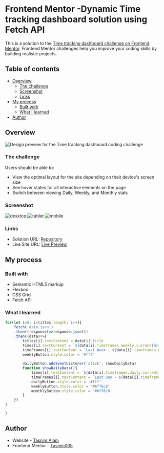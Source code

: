 # Frontend Mentor -Dynamic Time tracking dashboard solution using Fetch API

This is a solution to the [Time tracking dashboard challenge on Frontend Mentor](https://www.frontendmentor.io/challenges/time-tracking-dashboard-UIQ7167Jw). Frontend Mentor challenges help you improve your coding skills by building realistic projects. 

## Table of contents

- [Overview](#overview)
  - [The challenge](#the-challenge)
  - [Screenshot](#screenshot)
  - [Links](#links)
- [My process](#my-process)
  - [Built with](#built-with)
  - [What I learned](#what-i-learned)
- [Author](#author)


## Overview
![Design preview for the Time tracking dashboard coding challenge](./design/desktop-preview.jpg)
### The challenge

Users should be able to:

- View the optimal layout for the site depending on their device's screen size
- See hover states for all interactive elements on the page
- Switch between viewing Daily, Weekly, and Monthly stats

### Screenshot

![desktop](images/desktop.png)
![tablet](images/tablet.png)
![mobile](images/mobile.png)



### Links

- Solution URL: [Repository](https://your-solution-url.com)
- Live Site URL: [Live Preview](https://your-live-site-url.com)

## My process

### Built with

- Semantic HTML5 markup
- Flexbox
- CSS Grid
- Fetch API


### What I learned

```js
for(let i=0; i<titles.length; i++){
    fetch('data.json')
    .then((response)=>response.json())
    .then((data)=>{
        titles[i].textContent = data[i].title
        times[i].textContent = `${data[i].timeframes.weekly.current}hrs`
        timeFrames[i].textContent = `Last Week - ${data[i].timeframes.weekly.previous}hrs`
        weeklyButton.style.color = '#fff'
        
        dailyButton.addEventListener('click', showDailyData)
        function showDailyData(){
            times[i].textContent = `${data[i].timeframes.daily.current}hrs`
            timeFrames[i].textContent = `Last Day - ${data[i].timeframes.daily.previous}hrs`
            dailyButton.style.color = '#fff'
            weeklyButton.style.color = '#6f76c8'
            monthlyButton.style.color = '#6f76c8'
        }
    })
}

}
```

## Author
- Website - [Tasnim Alam](https://github.com/Tasnim005)
- Frontend Mentor - [Tasnim005](https://www.frontendmentor.io/profile/Tasnim005)


